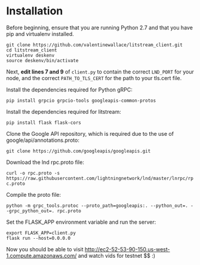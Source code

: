 # Installation
Before beginning, ensure that you are running Python 2.7 and that you have pip and virtualenv installed.

```
git clone https://github.com/valentinewallace/litstream_client.git 
cd litstream_client
virtualenv deskenv
source deskenv/bin/activate
```

Next, **edit lines 7 and 9** of `client.py` to contain the correct `LND_PORT` for your node, and the correct `PATH_TO_TLS_CERT` for the path to your tls.cert file. 

Install the dependencies required for Python gRPC:

`pip install grpcio grpcio-tools googleapis-common-protos`

Install the dependencies required for litstream:

`pip install flask flask-cors`

Clone the Google API repository, which is required due to the use of google/api/annotations.proto:

`git clone https://github.com/googleapis/googleapis.git`

Download the lnd rpc.proto file:

`curl -o rpc.proto -s https://raw.githubusercontent.com/lightningnetwork/lnd/master/lnrpc/rpc.proto`

Compile the proto file:

`python -m grpc_tools.protoc --proto_path=googleapis:. --python_out=. --grpc_python_out=. rpc.proto`

Set the FLASK_APP environment variable and run the server:

```
export FLASK_APP=client.py
flask run --host=0.0.0.0
```

Now you should be able to visit http://ec2-52-53-90-150.us-west-1.compute.amazonaws.com/ and watch vids for testnet $$ :)
